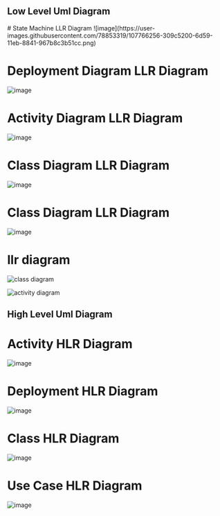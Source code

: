 <h2> Low Level Uml Diagram </h2>
  # State Machine LLR Diagram
![image](https://user-images.githubusercontent.com/78853319/107766256-309c5200-6d59-11eb-8841-967b8c3b51cc.png)

# Deployment Diagram LLR Diagram
![image](https://user-images.githubusercontent.com/78853319/107766382-617c8700-6d59-11eb-9ecb-ba96c7c07ff5.png)

# Activity Diagram LLR Diagram
![image](https://user-images.githubusercontent.com/78853319/107766487-8a048100-6d59-11eb-83df-ed71efbec0ee.png)

# Class Diagram LLR Diagram
![image](https://user-images.githubusercontent.com/78853319/107766582-ad2f3080-6d59-11eb-9edc-c7b1794639ef.png)

# Class Diagram LLR Diagram
![image](https://user-images.githubusercontent.com/78853319/107766780-00a17e80-6d5a-11eb-9ea3-dc8f874711e5.png)


# llr diagram
![class diagram](https://user-images.githubusercontent.com/78856378/107915843-44c79580-6f8b-11eb-8f06-3bec47f40a72.png)

![activity diagram](https://user-images.githubusercontent.com/78856378/107915941-6d4f8f80-6f8b-11eb-94e3-f24acb2d2532.png)

<h2> High Level Uml Diagram </h2>

# Activity HLR Diagram
![image](https://user-images.githubusercontent.com/78853319/107765743-5e34cb80-6d58-11eb-93f3-235419406ec5.png)

# Deployment HLR Diagram
![image](https://user-images.githubusercontent.com/78853319/107765885-9cca8600-6d58-11eb-9282-fd930dc6b024.png)

# Class HLR Diagram
![image](https://user-images.githubusercontent.com/78853319/107765963-bec40880-6d58-11eb-8d66-771710794999.png)

# Use Case HLR Diagram
![image](https://user-images.githubusercontent.com/78853319/107766107-fcc12c80-6d58-11eb-9281-7d9c5dca1afd.png)
